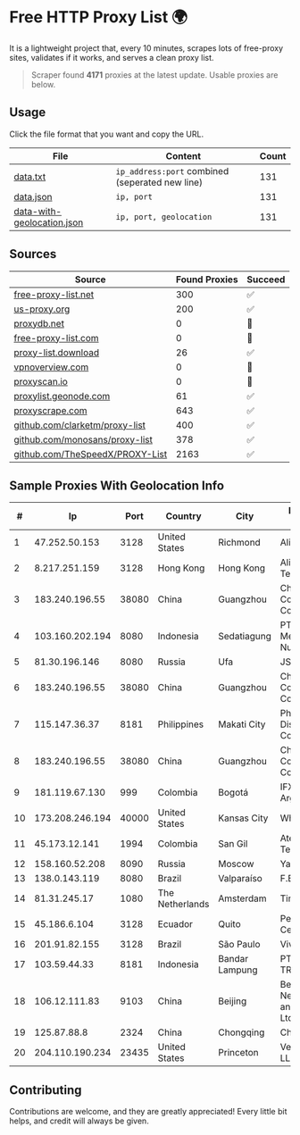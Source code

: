 
# Free HTTP Proxy List 🌍

It is a lightweight project that, every 10 minutes, scrapes lots of free-proxy sites, validates if it works, and serves a clean proxy list.


> Scraper found **4171** proxies at the latest update. Usable proxies are below.

## Usage

Click the file format that you want and copy the URL.


|File|Content|Count|
|----|-------|-----|
|[data.txt](https://raw.githubusercontent.com/themiralay/Proxy-List-World/master/data.txt)|`ip_address:port` combined (seperated new line)|131|
|[data.json](https://raw.githubusercontent.com/themiralay/Proxy-List-World/master/data.json)|`ip, port`|131|
|[data-with-geolocation.json](https://raw.githubusercontent.com/themiralay/Proxy-List-World/master/data-with-geolocation.json)|`ip, port, geolocation`|131|

## Sources

|Source|Found Proxies|Succeed|
|------|-------------|-------|
|[free-proxy-list.net](https://free-proxy-list.net)|300|✅|
|[us-proxy.org](https://www.us-proxy.org)|200|✅|
|[proxydb.net](http://proxydb.net)|0|🚫|
|[free-proxy-list.com](https://free-proxy-list.com/?page=&port=&type%5B%5D=http&type%5B%5D=https&up_time=0&search=Search)|0|🚫|
|[proxy-list.download](https://www.proxy-list.download/HTTP)|26|✅|
|[vpnoverview.com](https://vpnoverview.com/privacy/anonymous-browsing/free-proxy-servers)|0|🚫|
|[proxyscan.io](https://www.proxyscan.io)|0|🚫|
|[proxylist.geonode.com](https://proxylist.geonode.com/api/proxy-list?limit=300&page=1&sort_by=lastChecked&sort_type=desc&protocols=http,https)|61|✅|
|[proxyscrape.com](https://api.proxyscrape.com/v2/?request=displayproxies&protocol=http&timeout=10000&country=all&ssl=all&anonymity=all)|643|✅|
|[github.com/clarketm/proxy-list](https://raw.githubusercontent.com/clarketm/proxy-list/master/proxy-list-raw.txt)|400|✅|
|[github.com/monosans/proxy-list](https://raw.githubusercontent.com/monosans/proxy-list/main/proxies/http.txt)|378|✅|
|[github.com/TheSpeedX/PROXY-List](https://raw.githubusercontent.com/TheSpeedX/PROXY-List/master/http.txt)|2163|✅|


## Sample Proxies With Geolocation Info

|#|Ip|Port|Country|City|Internet Service Provider|
|-|--|----|-------|----|-------------------------|
|1|47.252.50.153|3128|United States|Richmond|Alibaba Cloud LLC|
|2|8.217.251.159|3128|Hong Kong|Hong Kong|Alibaba (US) Technology Co., Ltd.|
|3|183.240.196.55|38080|China|Guangzhou|China Mobile Communications Corporation|
|4|103.160.202.194|8080|Indonesia|Sedatiagung|PT Sembilan Mediadata Nusaraya|
|5|81.30.196.146|8080|Russia|Ufa|JSC "Ufanet"|
|6|183.240.196.55|38080|China|Guangzhou|China Mobile Communications Corporation|
|7|115.147.36.37|8181|Philippines|Makati City|Philippine Long Distance Telephone Co.|
|8|183.240.196.55|38080|China|Guangzhou|China Mobile Communications Corporation|
|9|181.119.67.130|999|Colombia|Bogotá|IFX Networks Argentina S.R.L|
|10|173.208.246.194|40000|United States|Kansas City|WholeSale Internet|
|11|45.173.12.141|1994|Colombia|San Gil|Atenea Telecomunicaciones|
|12|158.160.52.208|8090|Russia|Moscow|Yandex.Cloud LLC|
|13|138.0.143.119|8080|Brazil|Valparaíso|F.B. BABETO ME|
|14|81.31.245.17|1080|The Netherlands|Amsterdam|TimeWeb Ltd.|
|15|45.186.6.104|3128|Ecuador|Quito|Perez Tito Julio Cesar|
|16|201.91.82.155|3128|Brazil|São Paulo|Vivo|
|17|103.59.44.33|8181|Indonesia|Bandar Lampung|PT INDONESIA TRANS NETWORK|
|18|106.12.111.83|9103|China|Beijing|Beijing Baidu Netcom Science and Technology Co., Ltd.|
|19|125.87.88.8|2324|China|Chongqing|China Telecom|
|20|204.110.190.234|23435|United States|Princeton|Verona Networks LLC|



## Contributing

Contributions are welcome, and they are greatly appreciated! Every
little bit helps, and credit will always be given.


